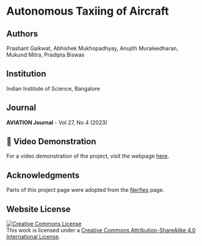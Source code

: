 # Autonomous Taxiing of Aircraft

## Authors
Prashant Gaikwat, Abhishek Mukhopadhyay, Anujith Muraleedharan, Mukund Mitra, Pradipta Biswas

## Institution
Indian Institute of Science, Bangalore

## Journal
**AVIATION Journal** - Vol 27, No 4 (2023)

## **🎥 Video Demonstration**

For a video demonstration of the project, visit the webpage [here](https://anujithm.github.io/Autonomous-Taxiing-of-Aircraft.github.io/).

## Acknowledgments
Parts of this project page were adopted from the [Nerfies](https://nerfies.github.io/) page.

## Website License
<a rel="license" href="http://creativecommons.org/licenses/by-sa/4.0/"><img alt="Creative Commons License" style="border-width:0" src="https://i.creativecommons.org/l/by-sa/4.0/88x31.png" /></a><br />This work is licensed under a <a rel="license" href="http://creativecommons.org/licenses/by-sa/4.0/">Creative Commons Attribution-ShareAlike 4.0 International License</a>.
